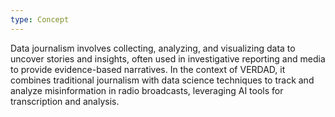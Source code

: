 ```yaml
---
type: Concept
---
```


Data journalism involves collecting, analyzing, and visualizing data to uncover stories and insights, often used in investigative reporting and media to provide evidence-based narratives. In the context of VERDAD, it combines traditional journalism with data science techniques to track and analyze misinformation in radio broadcasts, leveraging AI tools for transcription and analysis.
